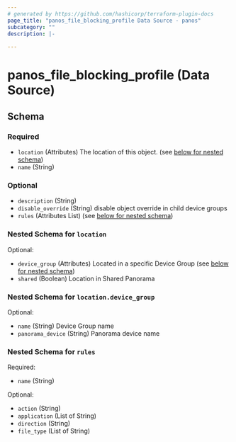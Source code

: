 ```yaml
---
# generated by https://github.com/hashicorp/terraform-plugin-docs
page_title: "panos_file_blocking_profile Data Source - panos"
subcategory: ""
description: |-
  
---
```


# panos_file_blocking_profile (Data Source)





<!-- schema generated by tfplugindocs -->
## Schema

### Required

- `location` (Attributes) The location of this object. (see [below for nested schema](#nestedatt--location))
- `name` (String)

### Optional

- `description` (String)
- `disable_override` (String) disable object override in child device groups
- `rules` (Attributes List) (see [below for nested schema](#nestedatt--rules))

<a id="nestedatt--location"></a>
### Nested Schema for `location`

Optional:

- `device_group` (Attributes) Located in a specific Device Group (see [below for nested schema](#nestedatt--location--device_group))
- `shared` (Boolean) Location in Shared Panorama

<a id="nestedatt--location--device_group"></a>
### Nested Schema for `location.device_group`

Optional:

- `name` (String) Device Group name
- `panorama_device` (String) Panorama device name



<a id="nestedatt--rules"></a>
### Nested Schema for `rules`

Required:

- `name` (String)

Optional:

- `action` (String)
- `application` (List of String)
- `direction` (String)
- `file_type` (List of String)

